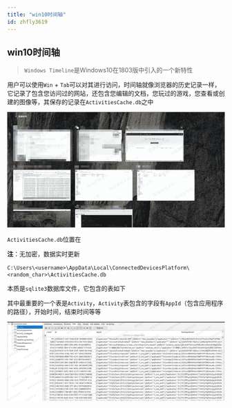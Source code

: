 ```yaml
---
title: "win10时间轴"
id: zhfly3619
---
```


## win10时间轴

> `Windows Timeline`是Windows10在1803版中引入的一个新特性

用户可以使用`Win` + `Tab`可以对其进行访问，时间轴就像浏览器的历史记录一样，它记录了包含您访问过的网站，还包含您编辑的文档，您玩过的游戏，您查看或创建的图像等，其保存的记录在`ActivitiesCache.db`之中

![image](../img/f98e0ff9bdb455e0107b8cd853544910.png)

`ActivitiesCache.db`位置在

**注**：无加密，数据实时更新

```
C:\Users\<username>\AppData\Local\ConnectedDevicesPlatform\<random_char>\ActivitiesCache.db 
```

本质是`sqlite3`数据库文件，它包含的表如下

其中最重要的一个表是`Activity`，`Activity`表包含的字段有`AppId`（包含应用程序的路径），开始时间，结束时间等等

![image](../img/7179a3d310c9b8918e2fac25c95d887f.png)